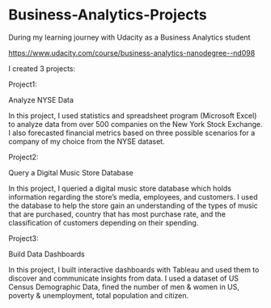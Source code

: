 # Business-Analytics-Projects

During my learning journey with Udacity as a Business Analytics student

https://www.udacity.com/course/business-analytics-nanodegree--nd098

I created 3 projects:


Project1: 

Analyze NYSE Data

In this project, I used statistics and spreadsheet program (Microsoft Excel) to analyze data from over 500 companies on the New York Stock Exchange. I also forecasted financial metrics based on three possible scenarios for a company of my choice from the NYSE dataset.


Project2:

Query a Digital Music Store Database

In this project, I queried a digital music store database which holds information regarding the store’s media, employees, and customers. I used the database to help the store gain an understanding of the types of music that are purchased, country that has most purchase rate, and the classification of customers depending on their spending.

Project3: 

Build Data Dashboards

In this project, I built interactive dashboards with Tableau and used them to discover and communicate insights from data. I used a dataset of US Census Demographic Data, fined the number of men & women in US, poverty & unemployment, total population and citizen.
